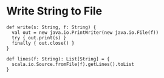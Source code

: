 # Write String to File

    def write(s: String, f: String) {
      val out = new java.io.PrintWriter(new java.io.File(f))
      try { out.print(s) }
      finally { out.close() }
    }
    
    def lines(f: String): List[String] = {
      scala.io.Source.fromFile(f).getLines().toList
    }
